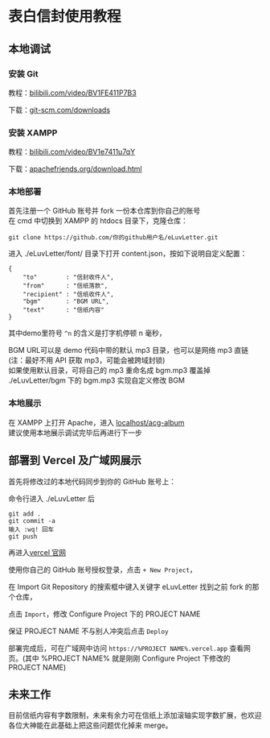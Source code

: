 # 表白信封使用教程

## 本地调试

### 安装 Git
教程：<a href="https://www.bilibili.com/video/BV1FE411P7B3" target="_blank">bilibili.com/video/BV1FE411P7B3</a>

下载：<a href="https://git-scm.com/downloads" target="_blank">git-scm.com/downloads</a>

### 安装 XAMPP
教程：<a href="https://www.bilibili.com/video/BV1e7411u7qY" target="_blank">bilibili.com/video/BV1e7411u7qY</a>

下载：<a href="https://www.apachefriends.org/download.html" target="_blank">apachefriends.org/download.html</a>

### 本地部署
首先注册一个 GitHub 账号并 fork 一份本仓库到你自己的账号
<br>
在 cmd 中切换到 XAMPP 的 htdocs 目录下，克隆仓库：
```
git clone https://github.com/你的github用户名/eLuvLetter.git
```

进入 ./eLuvLetter/font/ 目录下打开 content.json，按如下说明自定义配置：

```
{
    "to"        : "信封收件人",
    "from"      : "信纸落款",
    "recipient" : "信纸收件人",
    "bgm"       : "BGM URL",
    "text"      : "信纸内容"
}
```

其中demo里符号 `^n` 的含义是打字机停顿 n 毫秒，

BGM URL可以是 demo 代码中带的默认 mp3 目录，也可以是网络 mp3 直链(注：最好不用 API 获取 mp3，可能会被跨域封锁)
<br>
如果使用默认目录，可将自己的 mp3 重命名成 bgm.mp3 覆盖掉 ./eLuvLetter/bgm 下的 bgm.mp3 实现自定义修改 BGM

### 本地展示
在 XAMPP 上打开 Apache，进入 <a href="http://localhost/acg-album" target="_blank">localhost/acg-album</a>
<br>
建议使用本地展示调试完毕后再进行下一步

## 部署到 Vercel 及广域网展示
首先将修改过的本地代码同步到你的 GitHub 账号上：

命令行进入 ./eLuvLetter 后
```
git add .
git commit -a
输入 :wq! 回车
git push
```

再进入<a href="https://vercel.com/login" target="_blank">vercel 官网</a>

使用你自己的 GitHub 账号授权登录，点击 `+ New Project`，

在 Import Git Repository 的搜索框中键入关键字 eLuvLetter 找到之前 fork 的那个仓库，

点击 `Import`，修改 Configure Project 下的 PROJECT NAME 

保证 PROJECT NAME 不与别人冲突后点击 `Deploy`

部署完成后，可在广域网中访问 `https://%PROJECT NAME%.vercel.app` 查看网页。(其中 %PROJECT NAME% 就是刚刚 Configure Project 下修改的 PROJECT NAME)

## 未来工作
目前信纸内容有字数限制，未来有余力可在信纸上添加滚轴实现字数扩展，也欢迎各位大神能在此基础上把这些问题优化掉来 merge。